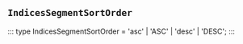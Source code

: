## `IndicesSegmentSortOrder`
:::
type IndicesSegmentSortOrder = 'asc' | 'ASC' | 'desc' | 'DESC';
:::
